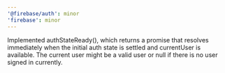 ```yaml
---
'@firebase/auth': minor
'firebase': minor
---
```


Implemented authStateReady(), which returns a promise that resolves immediately when the initial auth state is settled and currentUser is available. The current user might be a valid user or null if there is no user signed in currently.
